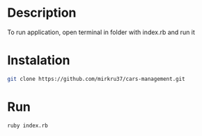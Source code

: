 # Description
To run application, open terminal in folder with index.rb and run it

# Instalation
```bash
git clone https://github.com/mirkru37/cars-management.git
```
# Run
```bash
ruby index.rb
```
